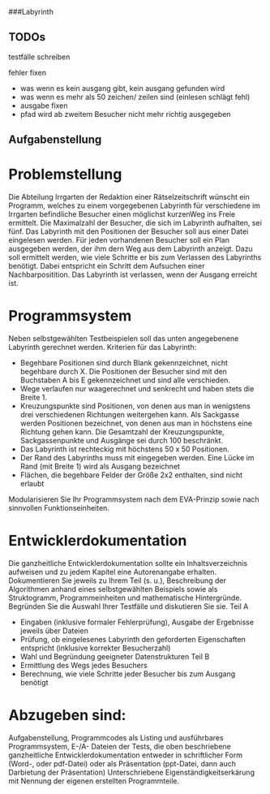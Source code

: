 ###Labyrinth

## TODOs

testfälle schreiben

fehler fixen
- was wenn es kein ausgang gibt, kein ausgang gefunden wird
- was wenn es mehr als 50 zeichen/ zeilen sind (einlesen schlägt fehl)
- ausgabe fixen
- pfad wird ab zweitem Besucher nicht mehr richtig ausgegeben


## Aufgabenstellung

# Problemstellung

Die Abteilung Irrgarten der Redaktion einer Rätselzeitschrift wünscht ein Programm,
welches zu einem vorgegebenen Labyrinth für verschiedene im Irrgarten befindliche
Besucher einen möglichst kurzenWeg ins Freie ermittelt.
Die Maximalzahl der Besucher, die sich im Labyrinth aufhalten, sei fünf. Das Labyrinth
mit den Positionen der Besucher soll aus einer Datei eingelesen werden.
Für jeden vorhandenen Besucher soll ein Plan ausgegeben werden, der ihm dern Weg aus
dem Labyrinth anzeigt. Dazu soll ermittelt werden, wie viele Schritte er bis zum
Verlassen des Labyrinths benötigt.
Dabei entspricht ein Schritt dem Aufsuchen einer Nachbarpositition. Das Labyrinth ist
verlassen, wenn der Ausgang erreicht ist.

# Programmsystem

Neben selbstgewählten Testbeispielen soll das unten angegebenene Labyrinth gerechnet
werden.
Kriterien für das Labyrinth:
- Begehbare Positionen sind durch Blank gekennzeichnet, nicht begehbare durch X.
Die Positionen der Besucher sind mit den Buchstaben A bis E gekennzeichnet und
sind alle verschieden.
- Wege verlaufen nur waagerechnet und senkrecht und haben stets die Breite 1.
- Kreuzungspunkte sind Positionen, von denen aus man in wenigstens drei
verschiedenen Richtungen weitergehen kann. Als Sackgasse werden Positionen
bezeichnet, von denen aus man in höchstens eine Richtung gehen kann. Die
Gesamtzahl der Kreuzungspunkte, Sackgassenpunkte und Ausgänge sei durch
100 beschränkt.
- Das Labyrinth ist rechteckig mit höchstens 50 x 50 Positionen.
- Der Rand des Labyrinths muss mit eingegeben werden.
Eine Lücke im Rand (mit Breite 1) wird als Ausgang bezeichnet
- Flächen, die begehbare Felder der Größe 2x2 enthalten, sind nicht erlaubt

Modularisieren Sie Ihr Programmsystem nach dem EVA-Prinzip sowie nach sinnvollen
Funktionseinheiten.

# Entwicklerdokumentation

Die ganzheitliche Entwicklerdokumentation sollte ein Inhaltsverzeichnis aufweisen und zu
jedem Kapitel eine Autorenangabe erhalten.
Dokumentieren Sie jeweils zu Ihrem Teil (s. u.), Beschreibung der Algorithmen anhand
eines selbstgewählten Beispiels sowie als Struktogramm, Programmeinheiten und
mathematische Hintergründe.
Begründen Sie die Auswahl Ihrer Testfälle und diskutieren Sie sie.
Teil A
- Eingaben (inklusive formaler Fehlerprüfung), Ausgabe der Ergebnisse jeweils über
Dateien
- Prüfung, ob eingelesenes Labyrinth den geforderten Eigenschaften entspricht
(inklusive korrekter Besucherzahl)
- Wahl und Begründung geeigneter Datenstrukturen
Teil B
- Ermittlung des Wegs jedes Besuchers
- Berechnung, wie viele Schritte jeder Besucher bis zum Ausgang benötigt

# Abzugeben sind:

Aufgabenstellung, Programmcodes als Listing und ausführbares Programmsystem, E-/A-
Dateien der Tests, die oben beschriebene ganzheitliche Entwicklerdokumentation
entweder in schriftlicher Form (Word-, oder pdf-Datei) oder als Präsentation (ppt-Datei,
dann auch Darbietung der Präsentation)
Unterschriebene Eigenständigkeitserkärung mit Nennung der eigenen erstellten
Programmteile.
